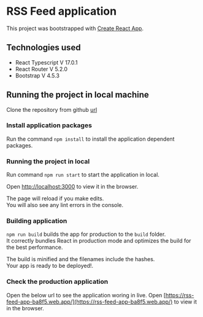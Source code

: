 # RSS Feed application

This project was bootstrapped with [Create React App](https://github.com/facebook/create-react-app).

## Technologies used

- React Typescript V 17.0.1
- React Router V 5.2.0
- Bootstrap V 4.5.3


## Running the project in local machine

Clone the repository from github [url](https://github.com/devKR2911/rss-feed-frontend.git)


### Install application packages

Run the command `npm install` to install the application dependent packages.

### Running the project in local

Run command `npm run start` to start the application in local.

Open [http://localhost:3000](http://localhost:3000) to view it in the browser.

The page will reload if you make edits.\
You will also see any lint errors in the console.

### Building application
`npm run build` builds the app for production to the `build` folder.\
It correctly bundles React in production mode and optimizes the build for the best performance.

The build is minified and the filenames include the hashes.\
Your app is ready to be deployed!.


### Check the production application
Open the below url to see the application woring in live.
Open [https://rss-feed-app-ba8f5.web.app/](https://rss-feed-app-ba8f5.web.app/) to view it in the browser.